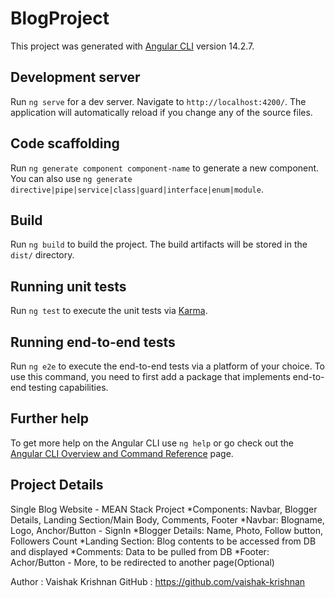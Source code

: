 # BlogProject

This project was generated with [Angular CLI](https://github.com/angular/angular-cli) version 14.2.7.

## Development server

Run `ng serve` for a dev server. Navigate to `http://localhost:4200/`. The application will automatically reload if you change any of the source files.

## Code scaffolding

Run `ng generate component component-name` to generate a new component. You can also use `ng generate directive|pipe|service|class|guard|interface|enum|module`.

## Build

Run `ng build` to build the project. The build artifacts will be stored in the `dist/` directory.

## Running unit tests

Run `ng test` to execute the unit tests via [Karma](https://karma-runner.github.io).

## Running end-to-end tests

Run `ng e2e` to execute the end-to-end tests via a platform of your choice. To use this command, you need to first add a package that implements end-to-end testing capabilities.

## Further help

To get more help on the Angular CLI use `ng help` or go check out the [Angular CLI Overview and Command Reference](https://angular.io/cli) page.


## Project Details
 Single Blog Website - MEAN Stack Project
 *Components: Navbar, Blogger Details, Landing Section/Main Body, Comments, Footer
 *Navbar: Blogname, Logo, Anchor/Button - SignIn
 *Blogger Details: Name, Photo, Follow button, Followers Count
 *Landing Section: Blog contents to be accessed from DB and displayed
 *Comments: Data to be pulled from DB
 *Footer: Achor/Button - More, to be redirected to another page(Optional) 

 Author : Vaishak Krishnan
 GitHub : https://github.com/vaishak-krishnan